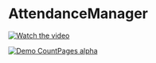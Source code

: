 # AttendanceManager

[![Watch the video](https://img.youtube.com/vi/vCvC7UlSsRs/hqdefault.jpg)](https://youtu.be/vCvC7UlSsRs)

[![Demo CountPages alpha](https://share.gifyoutube.com/KzB6Gb.gif)](https://www.youtube.com/watch?v=ek1j272iAmc)
